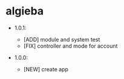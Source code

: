algieba
=======

- 1.0.1:
  - [ADD] module and system test
  - [FIX] controller and mode for account

- 1.0.0:
  - [NEW] create app
